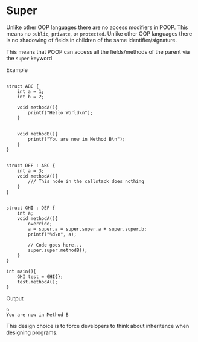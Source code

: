 # Super

Unlike other OOP languages there are no access modifiers in POOP. This means no ```public```, ```private```, or ```protected```.
Unlike other OOP languages there is no shadowing of fields in children of the same identifier/signature.

This means that POOP can access all the fields/methods of the parent via the ```super``` keyword


Example
```

struct ABC { 
    int a = 1;
    int b = 2;

    void methodA(){
        printf("Hello World\n");
    }


    void methodB(){
        printf("You are now in Method B\n");
    }
}


struct DEF : ABC {
    int a = 3;
    void methodA(){
        /// This node in the callstack does nothing
    }
}


struct GHI : DEF {
    int a;
    void methodA(){
        override;
        a = super.a = super.super.a + super.super.b;
        printf("%d\n", a);

        // Code goes here... 
        super.super.methodB();
    }
}

int main(){
    GHI test = GHI{};
    test.methodA();
}
```

Output
```
6
You are now in Method B
```

This design choice is to force developers to think about inheritence when designing programs.
